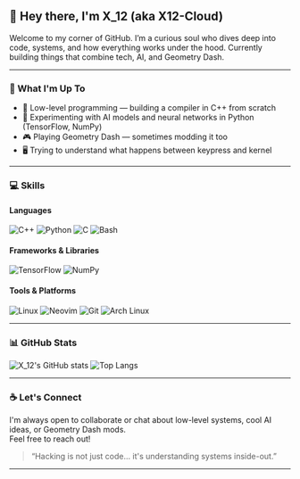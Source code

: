 ## 👋 Hey there, I'm X_12 (aka X12-Cloud)

Welcome to my corner of GitHub. I’m a curious soul who dives deep into code, systems, and how everything works under the hood. Currently building things that combine tech, AI, and Geometry Dash.

---

### 🚀 What I'm Up To

- 🔧 Low-level programming — building a compiler in C++ from scratch  
- 🧠 Experimenting with AI models and neural networks in Python (TensorFlow, NumPy)  
- 🎮 Playing Geometry Dash — sometimes modding it too  
- 🖥️ Trying to understand what happens between keypress and kernel

---

### 💻 Skills

#### Languages
![C++](https://img.shields.io/badge/C++-00599C?style=for-the-badge&logo=cplusplus&logoColor=white)
![Python](https://img.shields.io/badge/Python-3776AB?style=for-the-badge&logo=python&logoColor=white)
![C](https://img.shields.io/badge/C-212121?style=for-the-badge&logo=c&logoColor=white)
![Bash](https://img.shields.io/badge/Bash-121011?style=for-the-badge&logo=gnubash&logoColor=white)

#### Frameworks & Libraries
![TensorFlow](https://img.shields.io/badge/TensorFlow-FF6F00?style=for-the-badge&logo=tensorflow&logoColor=white)
![NumPy](https://img.shields.io/badge/NumPy-013243?style=for-the-badge&logo=numpy&logoColor=white)

#### Tools & Platforms
![Linux](https://img.shields.io/badge/Linux-FCC624?style=for-the-badge&logo=linux&logoColor=black)
![Neovim](https://img.shields.io/badge/Neovim-57A143?style=for-the-badge&logo=neovim&logoColor=white)
![Git](https://img.shields.io/badge/Git-F05032?style=for-the-badge&logo=git&logoColor=white)
![Arch Linux](https://img.shields.io/badge/Arch_Linux-1793D1?style=for-the-badge&logo=archlinux&logoColor=white)

---

### 📊 GitHub Stats

![X_12's GitHub stats](https://github-readme-stats.vercel.app/api?username=X12-Cloud&show_icons=true&theme=dark)
![Top Langs](https://github-readme-stats.vercel.app/api/top-langs/?username=X12-Cloud&layout=compact&theme=dark)

---

### ☕ Let's Connect

I'm always open to collaborate or chat about low-level systems, cool AI ideas, or Geometry Dash mods.  
Feel free to reach out!

> “Hacking is not just code... it's understanding systems inside-out.”  

<!-- Optional support button -->
<!-- [![Buy Me A Coffee](https://img.shields.io/badge/-Buy%20me%20a%20coffee-ffdd00?style=for-the-badge&logo=buy-me-a-coffee&logoColor=black)](https://buymeacoffee.com/yourname) -->

---